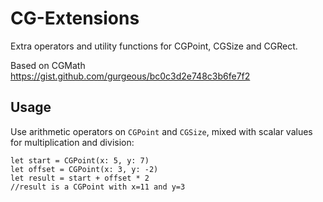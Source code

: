 # CG-Extensions

Extra operators and utility functions for CGPoint, CGSize and CGRect.

Based on CGMath https://gist.github.com/gurgeous/bc0c3d2e748c3b6fe7f2

## Usage

Use arithmetic operators on `CGPoint` and `CGSize`, mixed with scalar values for multiplication and division:

```
let start = CGPoint(x: 5, y: 7)
let offset = CGPoint(x: 3, y: -2)
let result = start + offset * 2
//result is a CGPoint with x=11 and y=3 
```

